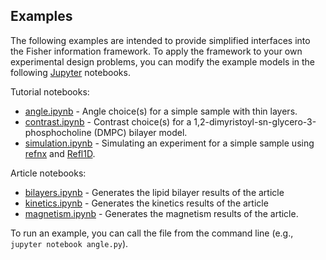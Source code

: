 ## Examples
The following examples are intended to provide simplified interfaces into the Fisher information framework. To apply the framework to your own experimental design problems, you can modify the example models in the following [Jupyter](https://jupyter.org) notebooks.

Tutorial notebooks:
* [angle.ipynb](/examples/angle.ipynb) - Angle choice(s) for a simple sample with thin layers.
* [contrast.ipynb](/examples/contrast.ipynb) - Contrast choice(s) for a 1,2-dimyristoyl-sn-glycero-3-phosphocholine (DMPC) bilayer model.
* [simulation.ipynb](/examples/simulation.ipynb) - Simulating an experiment for a simple sample using [refnx](https://refnx.readthedocs.io/en/latest/) and [Refl1D](https://refl1d.readthedocs.io/en/latest/).

Article notebooks:
* [bilayers.ipynb](/examples/bilayers.ipynb) - Generates the lipid bilayer results of the article 
* [kinetics.ipynb](/examples/kinetics.ipynb) - Generates the kinetics results of the article 
* [magnetism.ipynb](/examples/magnetism.ipynb) - Generates the magnetism results of the article.

To run an example, you can call the file from the command line (e.g., ```jupyter notebook angle.py```).
